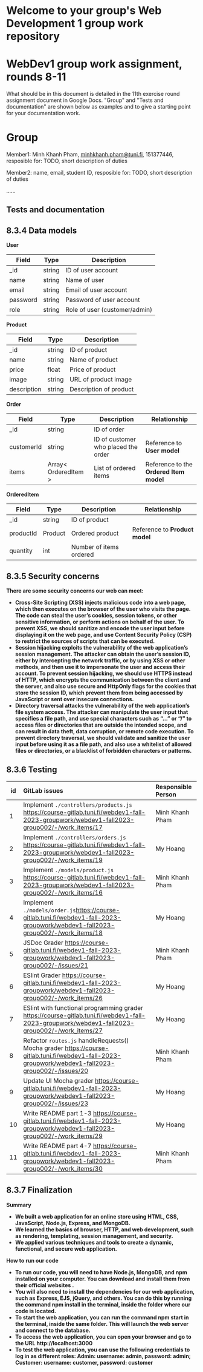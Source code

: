 # Welcome to your group's Web Development 1 group work repository

# WebDev1 group work assignment, rounds 8-11

What should be in this document is detailed in the 11th exercise round assignment document in Google Docs. "Group" and "Tests and documentation" are shown below as examples and to give a starting point for your documentation work.

# Group 

Member1:  Minh Khanh Pham, minhkhanh.pham@tuni.fi, 151377446, 
resposible for: TODO, short description of duties 

Member2:  name, email, student ID, 
resposible for: TODO, short description of duties 


......


## Tests and documentation

## 8.3.4 Data models

<b> User <b>

| Field | Type | Description |
| --- | --- | --- |
| _id | string | ID of user account |
| name | string | Name of user |
| email | string | Email of user account |
| password | string | Password of user account |
| role | string | Role of user (customer/admin) |

<b> Product <b>

| Field | Type | Description |
| --- | --- | --- |
| _id | string | ID of product |
| name | string | Name of product |
| price | float | Price of product |
| image | string | URL of product image |
| description | string | Description of product |

<b> Order <b>

| Field | Type | Description | Relationship |
| --- | --- | --- | --- |
| _id | string | ID of order | |
| customerId | string | ID of customer who placed the order | Reference to <b>User<b> model |
| items | Array< OrderedItem > | List of ordered items | Reference to the <b>Ordered Item<b> model |

<b> OrderedItem <b>

| Field | Type | Description | Relationship |
| --- | --- | --- | --- |
| _id | string | ID of product | |
| productId | Product | Ordered product | Reference to <b>Product<b> model |
| quantity | int | Number of items ordered | |

## 8.3.5 Security concerns

<b>There are some security concerns our web can meet:</b>
* Cross-Site Scripting (XSS) injects malicious code into a web page, which then executes on the browser of the user who visits the page. The code can steal the user’s cookies, session tokens, or other sensitive information, or perform actions on behalf of the user. To prevent XSS, we should sanitize and encode the user input before displaying it on the web page, and use Content Security Policy (CSP) to restrict the sources of scripts that can be executed.
* Session hijacking exploits the vulnerability of the web application’s session management. The attacker can obtain the user’s session ID, either by intercepting the network traffic, or by using XSS or other methods, and then use it to impersonate the user and access their account. To prevent session hijacking, we should use HTTPS instead of HTTP, which encrypts the communication between the client and the server, and also use secure and HttpOnly flags for the cookies that store the session ID, which prevent them from being accessed by JavaScript or sent over insecure connections.
* Directory traversal attacks the vulnerability of the web application’s file system access. The attacker can manipulate the user input that specifies a file path, and use special characters such as “…” or “/” to access files or directories that are outside the intended scope, and can result in data theft, data corruption, or remote code execution. To prevent directory traversal, we should validate and sanitize the user input before using it as a file path, and also use a whitelist of allowed files or directories, or a blacklist of forbidden characters or patterns.
  

## 8.3.6 Testing

| id   |      GitLab issues                                                                    |  Responsible Person | 
|------|:--------------------------------------------------------------------------------------|:----------------|
|  1   |  Implement `./controllers/products.js` https://course-gitlab.tuni.fi/webdev1-fall-2023-groupwork/webdev1-fall2023-group002/-/work_items/17 | Minh Khanh Pham |
|  2   |  Implement `./controllers/orders.js` https://course-gitlab.tuni.fi/webdev1-fall-2023-groupwork/webdev1-fall2023-group002/-/work_items/19| My Hoang |
|  3   |  Implement `./models/product.js` https://course-gitlab.tuni.fi/webdev1-fall-2023-groupwork/webdev1-fall2023-group002/-/work_items/16 | Minh Khanh Pham |
|  4   |  Implement `./models/order.js`https://course-gitlab.tuni.fi/webdev1-fall-2023-groupwork/webdev1-fall2023-group002/-/work_items/18 | My Hoang |
|  5   |  JSDoc Grader https://course-gitlab.tuni.fi/webdev1-fall-2023-groupwork/webdev1-fall2023-group002/-/issues/21 | Minh Khanh Pham |
|  6   |  ESlint Grader https://course-gitlab.tuni.fi/webdev1-fall-2023-groupwork/webdev1-fall2023-group002/-/work_items/26 | My Hoang |
|  7   |  ESlint with functional programming grader https://course-gitlab.tuni.fi/webdev1-fall-2023-groupwork/webdev1-fall2023-group002/-/work_items/27 | My Hoang |
|  8   |  Refactor `routes.js` handleRequests() Mocha grader https://course-gitlab.tuni.fi/webdev1-fall-2023-groupwork/webdev1-fall2023-group002/-/issues/20 | Minh Khanh Pham |
|  9   |  Update UI Mocha grader https://course-gitlab.tuni.fi/webdev1-fall-2023-groupwork/webdev1-fall2023-group002/-/issues/23 | My Hoang |
|  10   |  Write README part 1-3 https://course-gitlab.tuni.fi/webdev1-fall-2023-groupwork/webdev1-fall2023-group002/-/work_items/29 | My Hoang |
|  11   |  Write README part 4-7 https://course-gitlab.tuni.fi/webdev1-fall-2023-groupwork/webdev1-fall2023-group002/-/work_items/30 | Minh Khanh Pham |

## 8.3.7 Finalization
<b>Summary</b>
* We built a web application for an online store using HTML, CSS, JavaScript, Node.js, Express, and MongoDB.
* We learned the basics of browser, HTTP, and web development, such as rendering, templating, session management, and security.
* We applied various techniques and tools to create a dynamic, functional, and secure web application.

<b>How to run our code</b>
* To run our code, you will need to have Node.js, MongoDB, and npm installed on your computer. You can download and install them from their official websites .
* You will also need to install the dependencies for our web application, such as Express, EJS, jQuery, and others. You can do this by running the command npm install in the terminal, inside the folder where our code is located.
* To start the web application, you can run the command npm start in the terminal, inside the same folder. This will launch the web server and connect to the database.
* To access the web application, you can open your browser and go to the URL http://localhost:3000
* To test the web application, you can use the following credentials to log in as different roles: Admin: username: admin, password: admin; Customer: username: customer, password: customer


